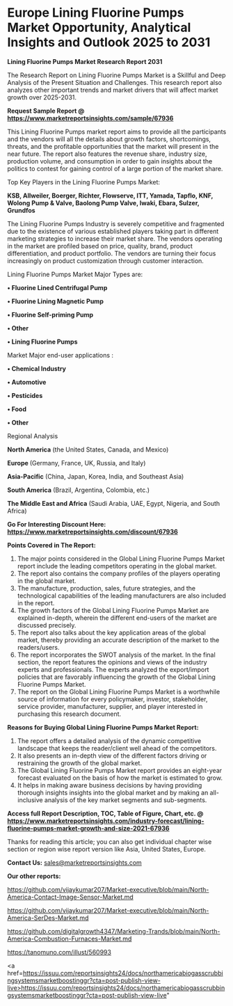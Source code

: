 # Europe Lining Fluorine Pumps Market Opportunity, Analytical Insights and Outlook 2025 to 2031

<strong>Lining Fluorine Pumps Market Research Report 2031</strong>

The Research Report on Lining Fluorine Pumps Market is a Skillful and Deep Analysis of the Present Situation and Challenges. This research report also analyzes other important trends and market drivers that will affect market growth over 2025-2031.

<strong>Request Sample Report @ <a href=https://www.marketreportsinsights.com/sample/67936>https://www.marketreportsinsights.com/sample/67936</a></strong>

This Lining Fluorine Pumps market report aims to provide all the participants and the vendors will all the details about growth factors, shortcomings, threats, and the profitable opportunities that the market will present in the near future. The report also features the revenue share, industry size, production volume, and consumption in order to gain insights about the politics to contest for gaining control of a large portion of the market share.

Top Key Players in the Lining Fluorine Pumps Market:

<strong>KSB, Allweiler, Boerger, Richter, Flowserve, ITT, Yamada, Tapflo, KNF, Wolong Pump & Valve, Baolong Pump Valve, Iwaki, Ebara, Sulzer, Grundfos</strong>

The Lining Fluorine Pumps Industry is severely competitive and fragmented due to the existence of various established players taking part in different marketing strategies to increase their market share. The vendors operating in the market are profiled based on price, quality, brand, product differentiation, and product portfolio. The vendors are turning their focus increasingly on product customization through customer interaction.

Lining Fluorine Pumps Market Major Types are:

<strong>• Fluorine Lined Centrifugal Pump

• Fluorine Lining Magnetic Pump

• Fluorine Self-priming Pump

• Other

• Lining Fluorine Pumps</strong>

Market Major end-user applications :

<strong>• Chemical Industry

• Automotive

• Pesticides

• Food

• Other</strong>

Regional Analysis

</u><strong><b>North America</b></strong> (the United States, Canada, and Mexico)

<strong><b>Europe </b></strong>(Germany, France, UK, Russia, and Italy)

<strong><b>Asia-Pacific</b></strong> (China, Japan, Korea, India, and Southeast Asia)

<strong><b>South America</b></strong> (Brazil, Argentina, Colombia, etc.)

<strong><b>The Middle East and Africa</b></strong> (Saudi Arabia, UAE, Egypt, Nigeria, and South Africa)

<strong>Go For Interesting Discount Here: <a href=https://www.marketreportsinsights.com/discount/67936>https://www.marketreportsinsights.com/discount/67936</a></strong>

<strong>Points Covered in The Report:</strong>
<ol>
  <li>The major points considered in the Global Lining Fluorine Pumps Market report include the leading competitors operating in the global market.</li>
  <li>The report also contains the company profiles of the players operating in the global market.</li>
  <li>The manufacture, production, sales, future strategies, and the technological capabilities of the leading manufacturers are also included in the report.</li>
  <li>The growth factors of the Global Lining Fluorine Pumps Market are explained in-depth, wherein the different end-users of the market are discussed precisely.</li>
  <li>The report also talks about the key application areas of the global market, thereby providing an accurate description of the market to the readers/users.</li>
  <li>The report incorporates the SWOT analysis of the market. In the final section, the report features the opinions and views of the industry experts and professionals. The experts analyzed the export/import policies that are favorably influencing the growth of the Global Lining Fluorine Pumps Market.</li>
  <li>The report on the Global Lining Fluorine Pumps Market is a worthwhile source of information for every policymaker, investor, stakeholder, service provider, manufacturer, supplier, and player interested in purchasing this research document.</li>
</ol>
<strong>Reasons for Buying Global Lining Fluorine Pumps Market Report:</strong>

<ol>
  <li>The report offers a detailed analysis of the dynamic competitive landscape that keeps the reader/client well ahead of the competitors.</li>
  <li>It also presents an in-depth view of the different factors driving or restraining the growth of the global market.</li>
  <li>The Global Lining Fluorine Pumps Market report provides an eight-year forecast evaluated on the basis of how the market is estimated to grow.</li>
  <li>It helps in making aware business decisions by having providing thorough insights insights into the global market and by making an all-inclusive analysis of the key market segments and sub-segments.</li>
</ol>
<strong>Access full Report Description, TOC, Table of Figure, Chart, etc. @ <a href=https://www.marketreportsinsights.com/industry-forecast/lining-fluorine-pumps-market-growth-and-size-2021-67936>https://www.marketreportsinsights.com/industry-forecast/lining-fluorine-pumps-market-growth-and-size-2021-67936</a></strong>


Thanks for reading this article; you can also get individual chapter wise section or region wise report version like Asia, United States, Europe.

<strong>Contact Us:</strong>
sales@marketreportsinsights.com

<strong>Our other reports:</strong>

<a href=https://github.com/vijaykumar207/Market-executive/blob/main/North-America-Contact-Image-Sensor-Market.md>https://github.com/vijaykumar207/Market-executive/blob/main/North-America-Contact-Image-Sensor-Market.md</a>

<a href=https://github.com/vijaykumar207/Market-executive/blob/main/North-America-SerDes-Market.md>https://github.com/vijaykumar207/Market-executive/blob/main/North-America-SerDes-Market.md</a>

<a href=https://github.com/digitalgrowth4347/Marketing-Trands/blob/main/North-America-Combustion-Furnaces-Market.md>https://github.com/digitalgrowth4347/Marketing-Trands/blob/main/North-America-Combustion-Furnaces-Market.md</a>

<a href=https://tanomuno.com/illust/560993>https://tanomuno.com/illust/560993</a>

<a href=https://issuu.com/reportsinsights24/docs/northamericabiogasscrubbingsystemsmarketboostinggr?cta=post-publish-view-live>https://issuu.com/reportsinsights24/docs/northamericabiogasscrubbingsystemsmarketboostinggr?cta=post-publish-view-live</a>"
